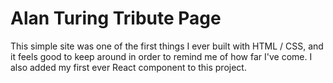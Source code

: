 # Alan Turing Tribute Page 

This simple site was one of the first things I ever built with HTML / CSS, and it feels good to keep around in order to remind me of how far I've come. I also added my first ever React component to this project.
